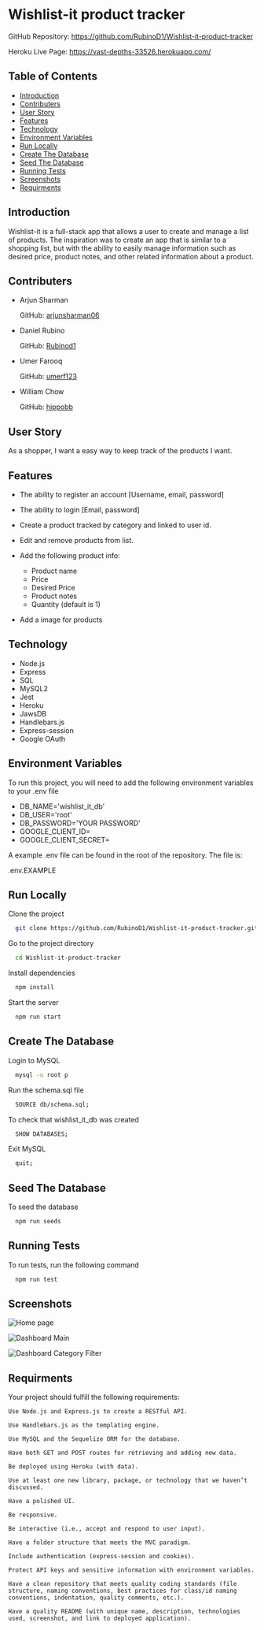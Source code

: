 # Wishlist-it product tracker

GitHub Repository: https://github.com/RubinoD1/Wishlist-it-product-tracker

Heroku Live Page: https://vast-depths-33526.herokuapp.com/

## Table of Contents

- [Introduction](#introduction)
- [Contributers](#contributers)
- [User Story](#user-story)
- [Features](#features)
- [Technology](#technology)
- [Environment Variables](#environment-variables)
- [Run Locally](#run-locally)
- [Create The Database](#create-the-database)
- [Seed The Database](#seed-the-database)
- [Running Tests](#running-tests)
- [Screenshots](#screenshots)
- [Requirments](#requirments)

## Introduction

Wishlist-it is a full-stack app that allows a user to create and manage a list of products.
The inspiration was to create an app that is similar to a shopping list, but with the ability to easily manage information such as desired price, product notes, and other related information about a product.

## Contributers

- Arjun Sharman

  GitHub: [arjunsharman06](https://github.com/arjunsharman06)

- Daniel Rubino

  GitHub: [Rubinod1](https://github.com/RubinoD1)

- Umer Farooq

  GitHub: [umerf123](https://github.com/umerf123)

- William Chow

  GitHub: [hippobb](https://github.com/hippobb)

## User Story

As a shopper, I want a easy way to keep track of the products I want.

## Features

- The ability to register an account [Username, email, password]

- The ability to login [Email, password]

- Create a product tracked by category and linked to user id.

- Edit and remove products from list.

- Add the following product info:

  - Product name
  - Price
  - Desired Price
  - Product notes
  - Quantity (default is 1)

- Add a image for products

## Technology

- Node.js
- Express
- SQL
- MySQL2
- Jest
- Heroku
- JawsDB
- Handlebars.js
- Express-session
- Google OAuth

## Environment Variables

To run this project, you will need to add the following environment variables to your .env file

- DB_NAME='wishlist_it_db'
- DB_USER='root'
- DB_PASSWORD='YOUR PASSWORD'
- GOOGLE_CLIENT_ID=
- GOOGLE_CLIENT_SECRET=

A example .env file can be found in the root of the repository. The file is:

.env.EXAMPLE

## Run Locally

Clone the project

```bash
  git clone https://github.com/RubinoD1/Wishlist-it-product-tracker.git
```

Go to the project directory

```bash
  cd Wishlist-it-product-tracker
```

Install dependencies

```bash
  npm install
```

Start the server

```bash
  npm run start
```

## Create The Database

Login to MySQL

```bash
  mysql -u root p
```

Run the schema.sql file

```bash
  SOURCE db/schema.sql;
```

To check that wishlist_it_db was created

```bash
  SHOW DATABASES;
```

Exit MySQL

```bash
  quit;
```

## Seed The Database

To seed the database

```bash
  npm run seeds
```

## Running Tests

To run tests, run the following command

```bash
  npm run test
```

## Screenshots

![Home page](./public/images/Homepage.png)

![Dashboard Main](./public/images/dashboard%20main.png)

![Dashboard Category Filter](./public/images/dashboard%20category%20filter.png)

## Requirments

Your project should fulfill the following requirements:

    Use Node.js and Express.js to create a RESTful API.

    Use Handlebars.js as the templating engine.

    Use MySQL and the Sequelize ORM for the database.

    Have both GET and POST routes for retrieving and adding new data.

    Be deployed using Heroku (with data).

    Use at least one new library, package, or technology that we haven’t discussed.

    Have a polished UI.

    Be responsive.

    Be interactive (i.e., accept and respond to user input).

    Have a folder structure that meets the MVC paradigm.

    Include authentication (express-session and cookies).

    Protect API keys and sensitive information with environment variables.

    Have a clean repository that meets quality coding standards (file structure, naming conventions, best practices for class/id naming conventions, indentation, quality comments, etc.).

    Have a quality README (with unique name, description, technologies used, screenshot, and link to deployed application).
